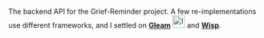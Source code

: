 The backend API for the Grief-Reminder project. A few re-implementations use different frameworks, and I settled on **[Gleam](https://gleam.run/)**
<img src="https://gleam.run/images/lucy/lucy.svg" alt="lucy" width="25"/> and **[Wisp](https://gleam-wisp.github.io/wisp/)**.
